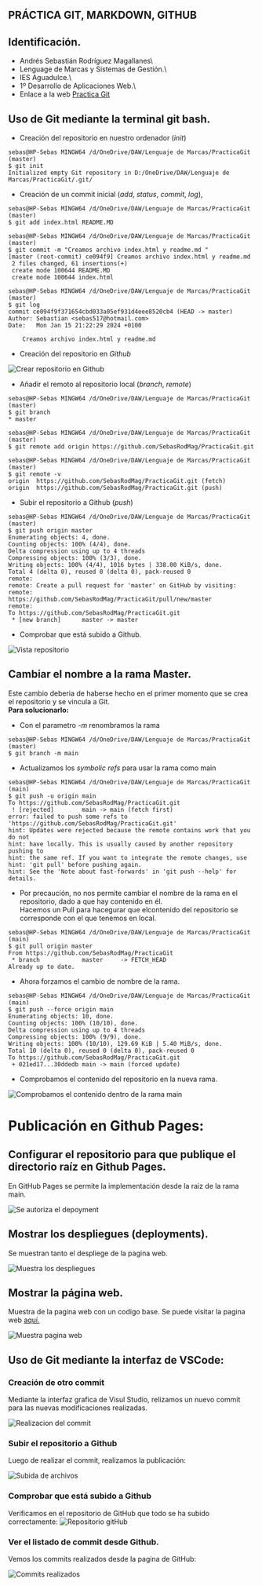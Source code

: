 ## PRÁCTICA GIT, MARKDOWN, GITHUB
## Identificación.
* Andrés Sebastián Rodríguez Magallanes\
* Lenguage de Marcas y Sistemas de Gestión.\
* IES Aguadulce.\
* 1º Desarrollo de Aplicaciones Web.\
* Enlace a la web [Practica Git](https://sebasrodmag.github.io/PracticaGit/ "Link a la pagina")

## Uso de Git mediante la terminal git bash.
* Creación del repositorio en nuestro ordenador (_init_)

```
sebas@HP-Sebas MINGW64 /d/OneDrive/DAW/Lenguaje de Marcas/PracticaGit (master)
$ git init
Initialized empty Git repository in D:/OneDrive/DAW/Lenguaje de Marcas/PracticaGit/.git/
```
* Creación de un commit inicial (_add_, _status_, _commit_, _log_),
```
sebas@HP-Sebas MINGW64 /d/OneDrive/DAW/Lenguaje de Marcas/PracticaGit (master)
$ git add index.html README.MD
```
```
sebas@HP-Sebas MINGW64 /d/OneDrive/DAW/Lenguaje de Marcas/PracticaGit (master)
$ git commit -m "Creamos archivo index.html y readme.md "
[master (root-commit) ce094f9] Creamos archivo index.html y readme.md
 2 files changed, 61 insertions(+)
 create mode 100644 README.MD
 create mode 100644 index.html
```
```
sebas@HP-Sebas MINGW64 /d/OneDrive/DAW/Lenguaje de Marcas/PracticaGit (master)
$ git log
commit ce094f9f371654cbd033a05ef931d4eee8520cb4 (HEAD -> master)
Author: Sebastian <sebas517@hotmail.com>
Date:   Mon Jan 15 21:22:29 2024 +0100

    Creamos archivo index.html y readme.md
```
* Creación del repositorio en _Github_

![Crear repositorio en Github](/Capturas/cap01.jpg)

* Añadir el remoto al repositorio local (_branch_, _remote_)

```
sebas@HP-Sebas MINGW64 /d/OneDrive/DAW/Lenguaje de Marcas/PracticaGit (master)
$ git branch
* master
```
```
sebas@HP-Sebas MINGW64 /d/OneDrive/DAW/Lenguaje de Marcas/PracticaGit (master)
$ git remote add origin https://github.com/SebasRodMag/PracticaGit.git
```
```
sebas@HP-Sebas MINGW64 /d/OneDrive/DAW/Lenguaje de Marcas/PracticaGit (master)
$ git remote -v
origin  https://github.com/SebasRodMag/PracticaGit.git (fetch)
origin  https://github.com/SebasRodMag/PracticaGit.git (push)
```
* Subir el repositorio a Github (_push_)

```
sebas@HP-Sebas MINGW64 /d/OneDrive/DAW/Lenguaje de Marcas/PracticaGit (master)
$ git push origin master
Enumerating objects: 4, done.
Counting objects: 100% (4/4), done.
Delta compression using up to 4 threads
Compressing objects: 100% (3/3), done.
Writing objects: 100% (4/4), 1016 bytes | 338.00 KiB/s, done.
Total 4 (delta 0), reused 0 (delta 0), pack-reused 0
remote: 
remote: Create a pull request for 'master' on GitHub by visiting:
remote:      https://github.com/SebasRodMag/PracticaGit/pull/new/master
remote:
To https://github.com/SebasRodMag/PracticaGit.git
 * [new branch]      master -> master
```
* Comprobar que está subido a Github.

![Vista repositorio](/Capturas/cap02.jpg)

## Cambiar el nombre a la rama Master.

Este cambio deberia de haberse hecho en el primer momento que se crea el repositorio y se vincula a Git.\
**Para solucionarlo:**
* Con el parametro _-m_ renombramos la rama
```
sebas@HP-Sebas MINGW64 /d/OneDrive/DAW/Lenguaje de Marcas/PracticaGit (master)
$ git branch -m main
```
* Actualizamos los _symbolic refs_ para usar la rama como main

```
sebas@HP-Sebas MINGW64 /d/OneDrive/DAW/Lenguaje de Marcas/PracticaGit (main)
$ git push -u origin main
To https://github.com/SebasRodMag/PracticaGit.git
 ! [rejected]        main -> main (fetch first)
error: failed to push some refs to 'https://github.com/SebasRodMag/PracticaGit.git'
hint: Updates were rejected because the remote contains work that you do not
hint: have locally. This is usually caused by another repository pushing to
hint: the same ref. If you want to integrate the remote changes, use
hint: 'git pull' before pushing again.
hint: See the 'Note about fast-forwards' in 'git push --help' for details.
```
* Por precaución, no nos permite cambiar el nombre de la rama en el repositorio, dado a que hay contenido en él.\
Hacemos un Pull para hacegurar que elcontenido del repositorio se corresponde con el que tenemos en local.

```
sebas@HP-Sebas MINGW64 /d/OneDrive/DAW/Lenguaje de Marcas/PracticaGit (main)
$ git pull origin master
From https://github.com/SebasRodMag/PracticaGit
 * branch            master     -> FETCH_HEAD
Already up to date.
```

* Ahora forzamos el cambio de nombre de la rama.

```
sebas@HP-Sebas MINGW64 /d/OneDrive/DAW/Lenguaje de Marcas/PracticaGit (main)
$ git push --force origin main
Enumerating objects: 10, done.
Counting objects: 100% (10/10), done.
Delta compression using up to 4 threads
Compressing objects: 100% (9/9), done.
Writing objects: 100% (10/10), 129.69 KiB | 5.40 MiB/s, done.
Total 10 (delta 0), reused 0 (delta 0), pack-reused 0
To https://github.com/SebasRodMag/PracticaGit.git
 + 021ed17...30ddedb main -> main (forced update)
```
* Comprobamos el contenido del repositorio en la nueva rama.

![Comprobamos el contenido dentro de la rama  main](Capturas/cap03.jpg)

# Publicación en Github Pages:

## Configurar el repositorio para que publique el directorio raíz en Github Pages.

En GitHub Pages se permite la implementación desde la raiz de la rama main.

![Se autoriza el depoyment](Capturas/cap04.jpg)

## Mostrar los despliegues (deployments).

Se muestran tanto el despliege de la pagina web.

![Muestra los despliegues](Capturas/cap05.jpg)

## Mostrar la página web.

Muestra de la pagina web con un codigo base.
Se puede visitar la pagina web [aquí.](https://sebasrodmag.github.io/PracticaGit/ "Link a la pagina")

![Muestra pagina web](Capturas/cap06.jpg)

## Uso de Git mediante la interfaz de VSCode:

### Creación de otro commit

Mediante la interfaz grafica de Visul Studio, relizamos un nuevo commit para las nuevas modificaciones realizadas.

![Realizacion del commit](Capturas/cap07.jpg)

### Subir el repositorio a Github

Luego de realizar el commit, realizamos la publicación:

![Subida de archivos](Capturas/cap08.jpg)

### Comprobar que está subido a Github

Verificamos en el repositorio de GitHub que todo se ha subido correctamente:
![Repositorio gitHub](Capturas/cap09.jpg)

### Ver el listado de commit desde Github.

Vemos los commits realizados desde la pagina de GitHub:

![Commits realizados](Capturas/cap10.jpg)